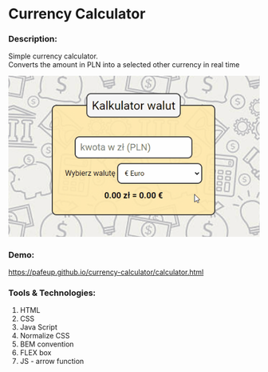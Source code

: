 # Currency Calculator



### Description:

Simple currency calculator.\
Converts the amount in PLN into a selected other currency in real time

![currency calculator animation](images/currencuCalculatorAnimation.gif)
### Demo:
https://pafeup.github.io/currency-calculator/calculator.html

### Tools & Technologies:
1. HTML
2. CSS
3. Java Script 
4. Normalize CSS
5. BEM convention
6. FLEX box
7. JS - arrow function